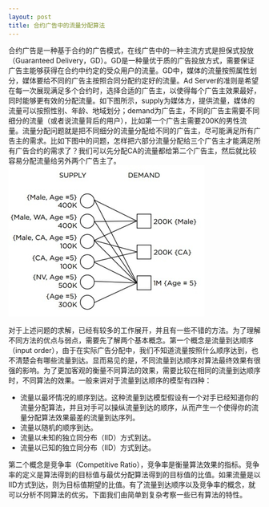```yaml
---
layout: post
title: 合约广告中的流量分配算法
---
```


合约广告是一种基于合约的广告模式，在线广告中的一种主流方式是担保式投放（Guaranteed Delivery，GD）。GD是一种量优于质的广告投放方式，需要保证广告主能够获得在合约中约定的受众用户的流量。GD中，媒体的流量按照属性划分，媒体要给不同的广告主按照合同分配约定好的流量。Ad Server的准则是希望在每一次展现满足多个合约时，选择合适的广告主，以使得每个广告主效果最好，同时能够更有效的分配流量。如下图所示，supply为媒体方，提供流量，媒体的流量可以按照性别、年龄、地域划分；demand为广告主，不同的广告主需要不同细分的流量（或者说流量背后的用户），比如第一个广告主需要200K的男性流量。流量分配问题就是把不同细分的流量分配给不同的广告主，尽可能满足所有广告主的需求。比如下图中的问题，怎样把六部分流量分配给三个广告主才能满足所有广告合约的需求了？我们可以先分配CA的流量都给第二个广告主，然后就比较容易分配流量给另外两个广告主了。
![alocation](../img/ad_alocation.jpg)

对于上述问题的求解，已经有较多的工作展开，并且有一些不错的方法。为了理解不同方法的优点与弱点，需要先了解两个基本概念。第一个概念是流量到达顺序（input order），由于在实际广告分配中，我们不知道流量按照什么顺序达到，也不清楚会有哪些流量到达。显而易见的是，不同流量到达顺序对算法最终效果有很强的影响。为了更加客观的衡量不同算法的效果，需要比较在相同的流量到达顺序时，不同算法的效果。一般来讲对于流量到达顺序的模型有四种：

- 流量以最坏情况的顺序到达。这种流量到达模型假设有一个对手已经知道你的流量分配算法，并且对手可以操纵流量到达的顺序，从而产生一个使得你的流量分配算法效果最差的流量到达序列。
- 流量以随机的顺序到达。
- 流量以未知的独立同分布（IID）方式到达。
- 流量以已知的独立同分布（IID）方式到达。

第二个概念是竞争率（Competitive Ratio），竞争率是衡量算法效果的指标。竞争率的定义是算法得到的目标值与最优分配算法得到的目标值的比值。如果流量是以IID方式到达，则为目标值期望的比值。有了流量到达顺序以及竞争率的概念，就可以分析不同算法的优劣。下面我们由简单到复杂考察一些已有算法的特性。
